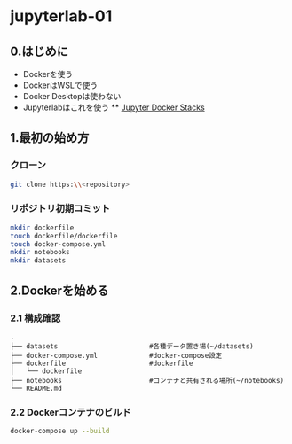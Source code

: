 # jupyterlab-01

## 0.はじめに

* Dockerを使う
* DockerはWSLで使う
* Docker Desktopは使わない
* Jupyterlabはこれを使う
** [Jupyter Docker Stacks](https://jupyter-docker-stacks.readthedocs.io/en/latest/using/selecting.html#jupyter-datascience-notebook "jupyter-datascience-notebook")


## 1.最初の始め方

### クローン
```sh
git clone https:\\<repository>
```

### リポジトリ初期コミット

```sh
mkdir dockerfile
touch dockerfile/dockerfile
touch docker-compose.yml
mkdir notebooks
mkdir datasets
```

## 2.Dockerを始める

### 2.1 構成確認

```
.
├── datasets                       #各種データ置き場(~/datasets)
├── docker-compose.yml             #docker-compose設定
├── dockerfile                     #dockerfile
│   └── dockerfile
├── notebooks                      #コンテナと共有される場所(~/notebooks)
└── README.md
```

### 2.2 Dockerコンテナのビルド

```sh
docker-compose up --build
```